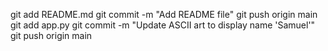 git add README.md
git commit -m "Add README file"
git push origin main
git add app.py
git commit -m "Update ASCII art to display name 'Samuel'"
git push origin main
